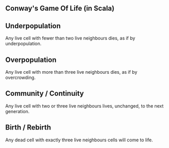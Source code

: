 ## Conway's Game Of Life (in Scala)

## Underpopulation
Any live cell with fewer than two live neighbours dies, as if by underpopulation.

## Overpopulation
Any live cell with more than three live neighbours dies, as if by overcrowding.

## Community / Continuity
Any live cell with two or three live neighbours lives, unchanged, to the next generation.

## Birth / Rebirth
Any dead cell with exactly three live neighbours cells will come to life.

